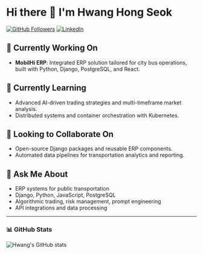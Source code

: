 # Hi there 👋 I'm Hwang Hong Seok

[![GitHub Followers](https://img.shields.io/github/followers/hshwang86?label=Follow&style=social)](https://github.com/hshwang86)
[![LinkedIn](https://img.shields.io/badge/LinkedIn-HwangHongSeok-blue?style=flat-square&logo=linkedin)](https://www.linkedin.com/in/hshwang86)

## 🔭 Currently Working On
- **MobilHi ERP**: Integrated ERP solution tailored for city bus operations, built with Python, Django, PostgreSQL, and React.

## 🌱 Currently Learning
- Advanced AI-driven trading strategies and multi-timeframe market analysis.
- Distributed systems and container orchestration with Kubernetes.

## 👯 Looking to Collaborate On
- Open-source Django packages and reusable ERP components.
- Automated data pipelines for transportation analytics and reporting.

## 💬 Ask Me About
- ERP systems for public transportation
- Django, Python, JavaScript, PostgreSQL
- Algorithmic trading, risk management, prompt engineering
- API integrations and data processing

---

### 📊 GitHub Stats

![Hwang's GitHub stats](https://github-readme-stats.vercel.app/api?username=hshwang86&show_icons=true&theme=default&include_all_commits=true)

